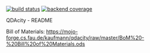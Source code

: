 [![build status](https://mojo-forge.cs.fau.de/kaufmann/qdacity/badges/master/build.svg)](https://mojo-forge.cs.fau.de/kaufmann/qdacity/commits/master) [![backend coverage](https://mojo-forge.cs.fau.de/kaufmann/qdacity/badges/master/coverage.svg)](https://mojo-forge.cs.fau.de/kaufmann/qdacity/commits/master)


QDAcity - README

Bill of Materials: https://mojo-forge.cs.fau.de/kaufmann/qdacity/raw/master/BoM%20-%20Bill%20of%20Materials.ods